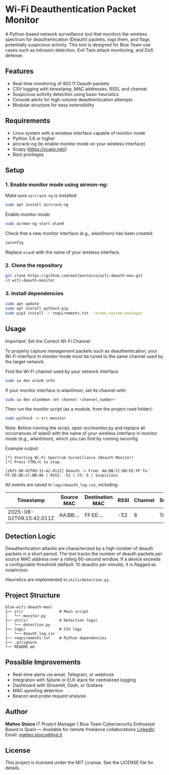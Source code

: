 # Wi-Fi Deauthentication Packet Monitor

A Python-based network surveillance tool that monitors the wireless spectrum for deauthentication (Deauth) packets, logs them, and flags potentially suspicious activity. This tool is designed for Blue Team use cases such as intrusion detection, Evil Twin attack monitoring, and DoS defense.

## Features

- Real-time monitoring of 802.11 Deauth packets
- CSV logging with timestamp, MAC addresses, RSSI, and channel
- Suspicious activity detection using basic heuristics
- Console alerts for high-volume deauthentication attempts
- Modular structure for easy extensibility

## Requirements

- Linux system with a wireless interface capable of monitor mode
- Python 3.6 or higher
- aircrack-ng (to enable monitor mode on your wireless interface)
- Scapy (https://scapy.net/)
- Root privileges

## Setup

### 1. Enable monitor mode using airmon-ng:

Make sure `aircrack-ng` is installed:

```bash
sudo apt install aircrack-ng
```

Enable monitor mode: 

```bash
sudo airmon-ng start wlan0
```

Check that a new monitor interface (e.g., wlan0mon) has been created:

```bash
iwconfig
```

Replace `wlan0` with the name of your wireless interface.

### 2. Clone the repository

```bash
git clone https://github.com/matteostoico/wifi-deauth-mon.git
cd wifi-deauth-monitor
```

### 3. Install dependencies


```bash
sudo apt update
sudo apt install python3-pip
sudo pip3 install -r requirements.txt --break-system-packages
```

## Usage

Important: Set the Correct Wi-Fi Channel

To properly capture management packets such as deauthentication, your Wi-Fi interface in monitor mode must be tuned to the same channel used by the target network.

Find the Wi-Fi channel used by your network interface

```bash
sudo iw dev wlan0 info
```
If your monitor interface is wlan0mon, set its channel with:

```bash
sudo iw dev wlan0mon set channel <channel_number>
```
Then run the monitor script (as a module, from the project rood folder): 

```bash
sudo python3 -m src.monitor
```
Note: Before running the script, open src/monitor.py and replace all occurrences of wlan0 with the name of your wireless interface in monitor mode (e.g., wlan0mon), which you can find by running iwconfig.

Example output:

```
[*] Starting Wi-Fi Spectrum Surveillance (Deauth Monitor)
[*] Press CTRL+C to stop.

[2025-08-02T09:15:42.011Z] Deauth -> From: AA:BB:CC:DD:EE:FF To: FF:EE:DD:CC:BB:AA | RSSI: -52 | Ch: 6 | Suspicious
```

All events are saved in `logs/deauth_log.csv`, including:

|           Timestamp       | Source MAC | Destination MAC | RSSI | Channel | Suspicious |
|---------------------------|------------|-----------------|------|---------|------------|
| 2025-08-02T09:15:42.011Z  |  AA:BB:... | FF:EE:...       | -52  |    6    |    True    |

## Detection Logic

Deauthentication attacks are characterized by a high number of deauth packets in a short period. The tool tracks the number of deauth packets per source MAC address over a rolling 60-second window. If a device exceeds a configurable threshold (default: 10 deauths per minute), it is flagged as suspicious.

Heuristics are implemented in `utils/detection.py`.

## Project Structure

```
blue-wifi-deauth-mon/
├── src/                # Main script
│   └── monitor.py
├── utils/              # Detection logic
│   └── detection.py
├── logs/               # CSV logs
│   └── deauth_log.csv
├── requirements.txt    # Python dependencies
├── .gitignore
└── README.md
```

## Possible Improvements

- Real-time alerts via email, Telegram, or webhook
- Integration with Splunk or ELK stack for centralized logging
- Dashboard with Streamlit, Dash, or Grafana
- MAC spoofing detection
- Beacon and probe request analysis

## Author

**Matteo Stoico**
IT Project Manager | Blue Team Cybersecurity Enthusiast
Based in Spain — Available for remote freelance collaborations
[LinkedIn](https://linkedin.com/in/matteostoico)
Email: matteo.stoico@live.it

## License

This project is licensed under the MIT License. See the LICENSE file for details.
